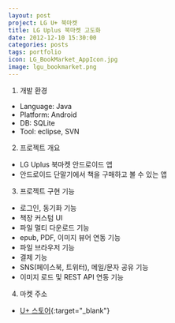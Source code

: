 ```yaml
---
layout: post
project: LG U+ 북마켓
title: LG Uplus 북마켓 고도화 
date: 2012-12-10 15:30:00 
categories: posts 
tags: portfolio
icon: LG_BookMarket_AppIcon.jpg
image: lgu_bookmarket.png
---
```


1) 개발 환경  
 - Language: Java  
 - Platform: Android  
 - DB: SQLite  
 - Tool: eclipse, SVN  

2) 프로젝트 개요  
 - LG Uplus 북마켓 안드로이드 앱  
 - 안드로이드 단말기에서 책을 구매하고 볼 수 있는 앱  

3) 프로젝트 구현 기능  
 - 로그인, 동기화 기능  
 - 책장 커스텀 UI  
 - 파일 멀티 다운로드 기능  
 - epub, PDF, 이미지 뷰어 연동 기능  
 - 파일 브라우저 기능  
 - 결제 기능  
 - SNS(페이스북, 트위터), 메일/문자 공유 기능  
 - 이미지 로드 및 REST API 연동 기능  
 
4) 마켓 주소  
 - [U+ 스토어](http://adp.uplus.co.kr:8002/web/appraisal/appraisal_main.dn?pid=Q19010118552&mid=&shop=&hpEziCon=nologin&query=%25EB%25B6%2581%25EB%25A7%2588%25EC%25BC%2593&depth=A=27||B=8||C=0||D=0){:target="_blank"}  